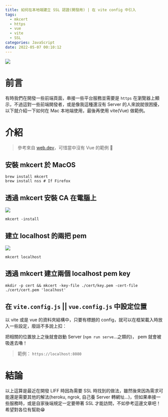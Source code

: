 ```yaml
---
title: 如何在本地端建立 SSL 認證(開發用) | 在 vite config 中引入
tags:
  - mkcert
  - https
  - vue
  - vite
  - SSL
categories: JavaScript
date: 2022-05-07 00:10:12
---
```




![](https://nijialin.com/images/common.jpeg)


# 前言

有時我們在開發一些前端頁面，串接一些平台服務並需要是 `https` 在瀏覽器上顯示，不過這對一些前端開發者，或是像我這種還沒有 Server 的人來說就很困擾，以下就介紹一下如何在 Mac 本地端使用，最後再使用 vite(Vue) 做範例。

<!-- more -->

# 介紹

> 參考來自 [web.dev](https://web.dev/how-to-use-local-https/)，可惜當中沒有 Vue 的範例 🧐

## 安裝 mkcert 於 MacOS

```
brew install mkcert
brew install nss # If Firefox
```

## 透過 mkcert 安裝 CA 在電腦上

![](https://nijialin.com/images/2022/line-api-update-1/3.png)

```
mkcert -install
```

## 建立 localhost 的兩把 pem

![](https://nijialin.com/images/2022/line-api-update-1/4.png)


```
mkcert localhost
```

## 透過 mkcert 建立兩個 localhost pem key

```
mkdir -p cert && mkcert -key-file ./cert/key.pem -cert-file ./cert/cert.pem 'localhost'
```

## 在 `vite.config.js` || `vue.config.js` 中設定位置

以 vite 或是 vue 的資料夾結構中，只要有標題的 config，就可以在框架載入時放入一些設定，廢話不多說上扣：

<script src="https://gist.github.com/louis70109/b77b22ece137fbc1945153a9d1767b23.js"></script>

把相關的位置放上之後就會啟動 Server (`npm run serve`...之類的)， pem 就會被吸進去嚕！ 

> 範例： `https://localhost:8080`

# 結論

以上這算是最近在開發 LIFF 時因為需要 SSL 時找到的做法，雖然後來因為需求可能還是需要其他的解法(heroku, ngrok, 自己養 Server 轉網址...)，但如果串接一些服務時，或是自家後端規定一定要帶著 SSL 才能訪問，不如參考這邊文章吧！希望對各位有幫助😁